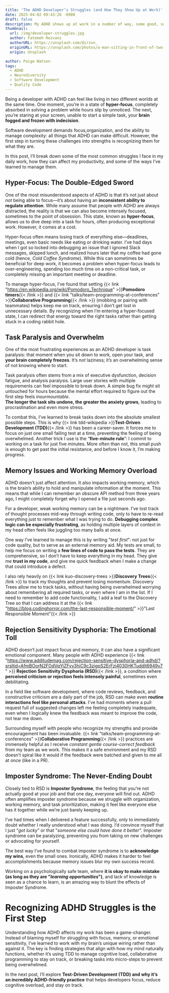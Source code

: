 ```yaml
---
title: 'The ADHD Developer’s Struggles (and How They Show Up at Work)'
date: 2025-04-02 09:43:26 -0900
draft: false
description: My ADHD shows up at work in a number of way, some good, some...  not so good.
thumbnail:
  url: /img/developer-struggles.jpg
  author: Fatemeh Rezvani
  authorURL: https://unsplash.com/@irzvn_
  originURL: https://unsplash.com/photos/a-man-sitting-in-front-of-two-computer-monitors-Xn3D8DIzH7Q
  origin: Unsplash

author: Paige Watson
tags:
  - ADHD
  - Neurodiversity
  - Software Development
  - Quality Code
---
```


Being a developer with ADHD can feel like living in two different worlds at the same time. One moment, you’re in a state
of **hyper-focus**, completely absorbed in solving a problem while hours slip by unnoticed. The next, you’re staring at
your
screen, unable to start a simple task, your **brain fogged and frozen with indecision**.

Software development demands focus,organization, and the ability to manage complexity: all things that ADHD can make
difficult. However, the first step in turning these challenges into strengths is recognizing them for what they are.

In this post, I’ll break down some of the most common struggles I face in my daily work, how they
can affect my productivity, and some of the ways I’ve learned to manage them.

## Hyper-Focus: The Double-Edged Sword

One of the most misunderstood aspects of ADHD is that it’s not just about _not_ being able to focus—it’s about having an
**inconsistent ability to regulate attention**. While many assume that people with ADHD are always distracted, the
reality
is that we can also become intensely focused, sometimes to the point of obsession. This state, known as **hyper-focus**,
allows us to dive deep into a task for hours, often producing exceptional work. However, it comes at a cost.

Hyper-focus often means losing track of everything else—deadlines, meetings, even basic needs like eating or drinking
water. I’ve had days when I got so locked into debugging an issue that I ignored Slack messages, skipped lunch, and
realized hours later that my coffee had gone cold (hence, _Cold Coffee Syndrome_). While this can sometimes be
beneficial for deep work, it becomes a problem when hyper-focus leads to over-engineering, spending too much time on a
non-critical task, or completely missing an important meeting or deadline.

To manage hyper-focus, I’ve found that setting 
{{< link "https://en.wikipedia.org/wiki/Pomodoro_Technique" >}}**Pomodoro timers**{{< /link >}} and 
{{< link "talks/team-programming-at-conferences" >}}**Collaborative Programming**{{< /link >}} (mobbing or pairing with
teammates) helps keep me on track, ensuring I don’t get lost in unnecessary details. By recognizing when I’m entering a
hyper-focused state, I can redirect that energy toward the right tasks rather than getting stuck in a coding rabbit
hole.

## Task Paralysis and Overwhelm

One of the most frustrating experiences as an ADHD developer is task paralysis: that moment when you sit down to work,
open your task, and **your brain completely freezes**. It’s _not_ laziness; it’s an overwhelming sense of not knowing
where to
start.

Task paralysis often stems from a mix of executive dysfunction, decision fatigue, and analysis paralysis. Large user
stories with multiple requirements can feel impossible to break down. A simple bug fix might sit untouched for hours
because the mental effort required to figure out the first step feels _insurmountable_.  
**The longer the task sits undone, the greater the anxiety grows**, leading to procrastination and even more stress.

To combat this, I’ve learned to break tasks down into the absolute smallest possible steps. This is why 
{{< link tdd-wikipedia >}}**Test-Driven Development (TDD)**{{< /link >}} has been a career-saver. It forces me to focus
on just one small failing test at a time, preventing the feeling of being overwhelmed. Another trick I use is the
“**five-minute rule**”: I commit to working on a task for just five minutes. More often than not, this small push is enough
to get past the initial resistance, and before I know it, I’m making progress.

## Memory Issues and Working Memory Overload

ADHD doesn’t just affect attention. It also impacts working memory, which is the brain’s ability to hold and manipulate
information at the moment. This means that while I can remember an obscure API method from three years ago, I might
completely forget why I opened a file just seconds ago.

For a developer, weak working memory can be a nightmare. I’ve lost track of thought processes mid-way through writing
code, only to have to re-read everything just to remember what I was trying to do. **Debugging complex logic can be
especially frustrating**, as holding multiple layers of context in my head often feels like juggling too many balls at
once.

One way I’ve learned to manage this is by writing "_test first_": not just for code quality, but to serve as an external
memory aid. My tests are small, to help me focus on writing a **few lines of code to pass the tests**. They are
comprehensive, so I don’t have to keep everything in my head. They give me **trust in my code**, and give me quick
feedback
when I make a change that could introduce a defect.

I also rely heavily on {{< link kuo-discovery-trees >}}**Discovery Trees**{{< /link >}} to track my thoughts and prevent
losing momentum. Discovery Trees allow me to track tasks, without having being overwhelmed worrying about remembering
all required tasks, or even where I am in the list. If I need to remember to add code functionality, I add a leaf to the
Discovery Tree so that I can address it at the 
{{< link "https://blog.codinghorror.com/the-last-responsible-moment/" >}}"Last Responsible Moment"{{< /link >}}

## Rejection Sensitivity Dysphoria: The Emotional Toll

ADHD doesn’t just impact focus and memory, it can also have a significant emotional component. Many people with ADHD
experience
{{< link "https://www.additudemag.com/rejection-sensitive-dysphoria-and-adhd/?srsltid=AfmBOorN2FOdVqYiZFyv3hiC9c3zigpS2ErFzj4030HKTuddlt6949v7" >}}
**Rejection Sensitivity Dysphoria (RSD)**{{< /link >}}, a condition where **perceived criticism or rejection feels
intensely
painful**, sometimes even debilitating.

In a field like software development, where code reviews, feedback, and constructive criticism are a daily part of the
job, RSD can make even **routine interactions feel like personal attacks**. I’ve had moments where a pull request full
of
suggested changes left me feeling completely inadequate, even when I logically knew the feedback was meant to improve
the code, not tear me down.

Surrounding myself with people who recognize my strengths and provide encouragement has been invaluable.
{{< link "talks/team-programming-at-conferences" >}}**Collaborative Programming**{{< /link >}} practices are immensely
helpful as I receive _constant gentle course-correct feedback_ from my team as we work.  This makes it a safe
environment and my RSD doesn't spiral like it would if the feedback were batched and given to me all at once (like in a PR).

## Imposter Syndrome: The Never-Ending Doubt

Closely tied to RSD is **Imposter Syndrome**, the feeling that you’re not actually good at your job and that one day,
everyone will find out. ADHD often amplifies imposter syndrome because we struggle with organization, working memory,
and task prioritization, making it feel like everyone else has it together while we’re just barely keeping up.

I’ve had times when I delivered a feature successfully, only to immediately doubt whether I really understood what I
was doing. I’d convince myself that I just “_got lucky_” or that "_someone else could have done it better_". Imposter
syndrome can be paralyzing, preventing you from taking on new challenges or advocating for yourself.

The best way I’ve found to combat imposter syndrome is to **acknowledge my wins**, even the small ones. Ironically, ADHD
makes it harder to feel accomplishments because memory issues blur my own success record.

Working on a psychologically safe team, where **it is okay to make mistake (as long as they are "_learning opportunities_")**,
and lack of knowledge is seen as a chance to learn, is an amazing way to blunt the effects of Imposter Syndrome. 

# Recognizing ADHD Struggles is the First Step

Understanding how ADHD affects my work has been a game-changer. Instead of blaming myself for struggling with focus,
memory, or emotional sensitivity, I’ve learned to work with my brain’s unique wiring rather than against it. The key is
finding strategies that align with how my mind naturally functions, whether it’s using TDD to manage cognitive load,
collaborative programming to stay on track, or breaking tasks into micro-steps to prevent being overwhelmed.

In the next post, I’ll explore **Test-Driven Development (TDD) and why it’s an incredibly ADHD-friendly practice** that
helps developers focus, reduce cognitive overload, and stay on track.
